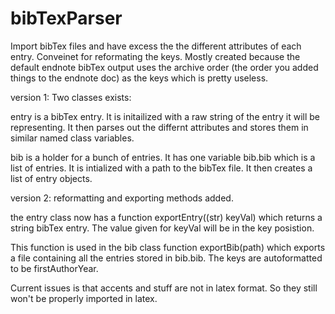 # bibTexParser
Import bibTex files and have excess the the different attributes of each entry. Conveinet for reformating the keys. Mostly created because the default endnote bibTex output uses the archive order (the order you added things to the endnote doc) as the keys which is pretty useless.

version 1: Two classes exists:

entry is a bibTex entry. It is initailized with a raw string of the entry it will be representing. It then parses out the differnt attributes and stores them in similar named class variables.

bib is a holder for a bunch of entries. It has one variable bib.bib which is a list of entries. It is intialized with a path to the bibTex file. It then creates a list of entry objects.

version 2: reformatting and exporting methods added.

the entry class now has a function exportEntry((str) keyVal) which returns a string bibTex entry. The value given for keyVal will be in the key posistion.

This function is used in the bib class function exportBib(path) which exports a file containing all the entries stored in bib.bib. The keys are autoformatted to be firstAuthorYear. 

Current issues is that accents and stuff are not in latex format. So they still won't be properly imported in latex. 
